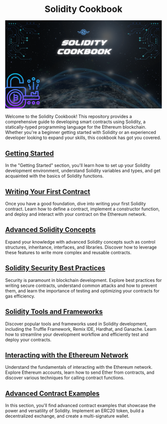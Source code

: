 <div align="center">
  <h1 style="text-align: center;">Solidity Cookbook</h1>
</div>

![Project Image](solidity-cookbook-image.png)

Welcome to the Solidity Cookbook! This repository provides a comprehensive guide to developing smart contracts using Solidity, a statically-typed programming language for the Ethereum blockchain. Whether you're a beginner getting started with Solidity or an experienced developer looking to expand your skills, this cookbook has got you covered.

## [Getting Started](Getting%20Started/README.md)
In the "Getting Started" section, you'll learn how to set up your Solidity development environment, understand Solidity variables and types, and get acquainted with the basics of Solidity functions.

## [Writing Your First Contract](Writing%20Your%20First%20Contract/README.md)
Once you have a good foundation, dive into writing your first Solidity contract. Learn how to define a contract, implement a constructor function, and deploy and interact with your contract on the Ethereum network.

## [Advanced Solidity Concepts](Advanced%20Solidity%20Concepts/README.md)
Expand your knowledge with advanced Solidity concepts such as control structures, inheritance, interfaces, and libraries. Discover how to leverage these features to write more complex and reusable contracts.

## [Solidity Security Best Practices](Solidity%20Security%20Best%20Practices/README.md)
Security is paramount in blockchain development. Explore best practices for writing secure contracts, understand common attacks and how to prevent them, and learn the importance of testing and optimizing your contracts for gas efficiency.

## [Solidity Tools and Frameworks](Solidity%20Tools%20and%20Frameworks/README.md)
Discover popular tools and frameworks used in Solidity development, including the Truffle Framework, Remix IDE, Hardhat, and Ganache. Learn how to streamline your development workflow and efficiently test and deploy your contracts.

## [Interacting with the Ethereum Network](Interacting%20with%20the%20Ethereum%20Network/README.md)
Understand the fundamentals of interacting with the Ethereum network. Explore Ethereum accounts, learn how to send Ether from contracts, and discover various techniques for calling contract functions.

## [Advanced Contract Examples](Advanced%20Contract%20Examples/README.md)
In this section, you'll find advanced contract examples that showcase the power and versatility of Solidity. Implement an ERC20 token, build a decentralized exchange, and create a multi-signature wallet.
